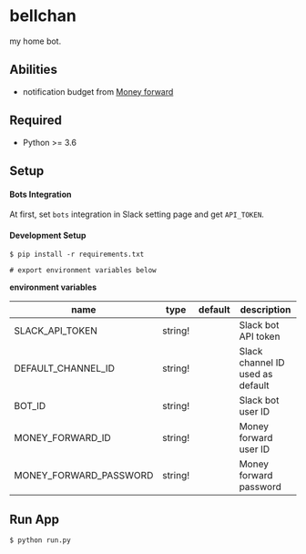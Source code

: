 # bellchan
my home bot.

## Abilities
- notification budget from [Money forward](https://moneyforward.com/)


## Required
- Python >= 3.6


## Setup
#### Bots Integration
At first, set `bots` integration in Slack setting page and get `API_TOKEN`.


#### Development Setup
```
$ pip install -r requirements.txt

# export environment variables below
```

__environment variables__

| name                   | type    | default | description                                         |
|------------------------|---------|---------|-----------------------------------------------------|
| SLACK_API_TOKEN        | string! |         | Slack bot API token                                 |
| DEFAULT_CHANNEL_ID     | string! |         | Slack channel ID used as default                    |
| BOT_ID                 | string! |         | Slack bot user ID                                   |
| MONEY_FORWARD_ID       | string! |         | Money forward user ID  |
| MONEY_FORWARD_PASSWORD | string! |         | Money forward password |

## Run App
```
$ python run.py
```

